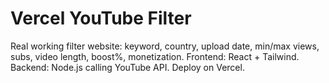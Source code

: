 # Vercel YouTube Filter
Real working filter website: keyword, country, upload date, min/max views, subs, video length, boost%, monetization.
Frontend: React + Tailwind. Backend: Node.js calling YouTube API.
Deploy on Vercel.

